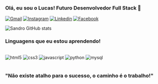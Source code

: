 
### Olá, eu sou o Lucas! Futuro Desenvolvedor Full Stack 🥸

[![Gmail](https://img.shields.io/badge/Gmail-D14836?style=for-the-badge&logo=gmail&logoColor=white)](sandroluca03@gmail.com)
[![Instagram](https://img.shields.io/badge/Instagram-E4405F?style=for-the-badge&logo=instagram&logoColor=white)](https://www.instagram.com/_sandrolucas_/)
[![Linkedin](https://img.shields.io/badge/LinkedIn-0077B5?style=for-the-badge&logo=linkedin&logoColor=white)](https://www.linkedin.com/in/sandro-lucas/)
[![Facebook](https://img.shields.io/badge/Facebook-1877F2?style=for-the-badge&logo=facebook&logoColor=white)](https://www.facebook.com/home.php)

![Sandro GitHub stats](https://github-readme-stats.vercel.app/api?username=Lucsxt&show_icons=true&theme=merko)

### Linguagens que eu estou aprendendo! 

<div style="display: inline_block"></br>
<img aling="center" alt="html5" src="https://img.shields.io/badge/HTML5-E34F26?style=for-the-badge&logo=html5&logoColor=white">
<img aling="center" alt="css3" src="https://img.shields.io/badge/CSS3-1572B6?style=for-the-badge&logo=css3&logoColor=white">
<img aling="center" alt="javascript" src="https://img.shields.io/badge/JavaScript-323330?style=for-the-badge&logo=javascript&logoColor=F7DF1E">
<img aling="center" alt="python" src="https://img.shields.io/badge/Python-14354C?style=for-the-badge&logo=python&logoColor=white">
<img aling="center" alt="mysql" src="https://img.shields.io/badge/MySQL-00000F?style=for-the-badge&logo=mysql&logoColor=white">
</div></br>

### "Não existe atalho para o sucesso, o caminho é o trabalho!"
